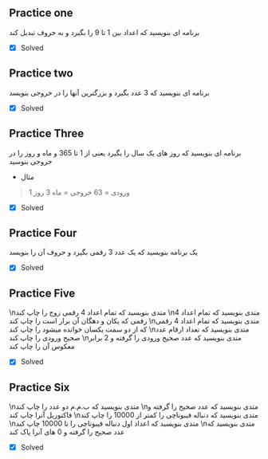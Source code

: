 ## Practice one

برنامه ای بنویسید که اعداد بین 1 تا 9 را بگیرد و به حروف تبدیل کند
 - [x] Solved
## Practice two

برنامه ای بنویسید که 3 عدد بگیرد و بزرگترین آنها را در خروجی بنویسد
 - [x] Solved
## Practice Three

برنامه ای بنویسید که روز های یک سال را بگیرد یعنی از 1 تا 365 و ماه و روز را در خروجی بنوسید

 - مثال
> ورودی = 63
>   خروجی = ماه 3 روز 1
 - [x] Solved
 
## Practice Four

 یک برنامه بنویسید که یک عدد 3 رقمی بگیرد و حروف آن را بنویسد
 - [x] Solved


## Practice Five

 \nمتدی بنویسید که تمام اعداد 4 رقمی زوج را چاپ کند
 \nمتدی بنویسید که تمام اعداد 4 رقمی که یکان و دهگان آن برار است را چاپ کند
 \nمتدی بنویسید که تمام اعداد 4 رقمی که از دو سمت یکسان خوانده میشود را چاپ کند
 \nمتدی بنویسید که تعداد ارقام عدد صحیح ورودی را چاپ کند
 \nمتدی بنویسید که عدد صحیح ورودی را گرفته و 2 برابر معکوس آن را چاپ کند
 
- [x] Solved
## Practice Six
\nمتدی بنویسید که ب.م.م دو عدد را چاپ کند
\nمتدی بنویسید که عدد صحیح را گرفته و فاکتوریل آنرا چاپ کند
\nمتدی بنویسید که دنباله فیبوناچی را کمتر از 10000 را چاپ کند
\nمتدی بنویسید که اعداد اول دنباله فیبوناچی را تا 10000 چاپ کند
\nمتدی بنویسید که عدد صحیح را گرفته و 0 های آنرا پاک کند

- [x] Solved
